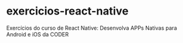 # exercicios-react-native
Exercícios do curso de React Native: Desenvolva APPs Nativas para Android e iOS da CODER
